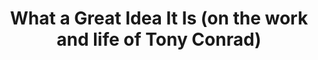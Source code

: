 ---
ee_id: '4418'
site: '1'
type: '2'
url: 2017-026-what-a-great-idea
title: What a Great Idea It Is (on the work and life of Tony Conrad)
year: '2017'
display_year: '2017'
medium: Essay
dims:
pitch:
ps:
live_url:
related:
youtube:
related_code:
imgs: great-idea-2017-026-database-ih--kt4K_1.jpg
subheading:
download: great-idea-2017-026-pdf-ih.pdf
add_credit:
commission:
layout: things-i-made
---